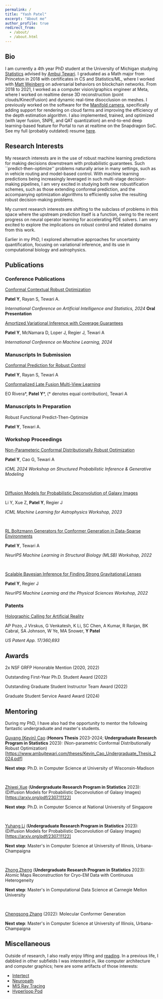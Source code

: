```yaml
---
permalink: /
title: "Yash Patel"
excerpt: "About me"
author_profile: true
redirect_from: 
  - /about/
  - /about.html
---
```


## Bio
I am currently a 4th year PhD student at the University of Michigan studying [Statistics](https://lsa.umich.edu/stats) advised by [Ambuj Tewari](https://ambujtewari.github.io/). I graduated as a Math major from Princeton in 2018 with certificates in CS and Statistics/ML, where I worked with [Matt Weinberg](https://www.cs.princeton.edu/~smattw/) on adversarial behaviors on blockchain networks. From 2018 to 2021, I worked as a computer vision/graphics engineer at Meta, where I worked on realtime dense 3D reconstruction (point clouds/KinectFusion) and dynamic real-time disocclusion on meshes. I previously worked on the software for the [Manifold camera](https://bkcabralwebsite.appspot.com/An-Integrated-6DoF-Video-Camera-and-System-Design.pdf), specifically adding support for rendering on cloud farms and improving the efficiency of the depth estimation algorithm. I also implemented, trained, and optimized (with layer fusion, SNPE, and QAT quantization) an end-to-end deep learning-based feature for Portal to run at realtime on the Snapdragon SoC. See my full (probably outdated) resume [here](http://yashpatel5400.github.io/files/resume.pdf). 

## Research Interests
My research interests are in the use of robust machine learning predictions for making decisions downstream with probabilistic guarantees. Such ``predict-then-optimize'' problems naturally arise in many settings, such as in vehicle routing and model-based control. With machine learning predictions being increasingly leveraged in such multi-stage decision-making pipelines, I am very excited in studying both new robustification schemes, such as those extending conformal prediction, and the accompanying optimization algorithms to efficiently solve the resulting robust decision-making problems.

My current research interests are shifting to the subclass of problems in this space where the upstream prediction itself is a function, owing to the recent progress on neural operator learning for accelerating PDE solvers. I am very excited to explore the implications on robust control and related domains from this work. 

Earlier in my PhD, I explored alternative approaches for uncertainty quantification, focusing on variational inference, and its use in computational biology and astrophysics.

## Publications 

### Conference Publications 
[Conformal Contextual Robust Optimization](https://proceedings.mlr.press/v238/patel24a.html)

**Patel Y**, Rayan S, Tewari A. 

*International Conference on Artificial Intelligence and Statistics, 2024* **Oral Presentation**
<br /> 

[Amortized Variational Inference with Coverage Guarantees](https://proceedings.mlr.press/v235/patel24a.html)

**Patel Y**, McNamara D, Loper J, Regier J, Tewari A

*International Conference on Machine Learning, 2024* 

### Manuscripts In Submission

[Conformal Prediction for Robust Control](https://arxiv.org/abs/2405.16250)

**Patel Y**, Rayan S, Tewari A
<br /> 

[Conformalized Late Fusion Multi-View Learning](https://arxiv.org/abs/2405.16246)

EO Rivera\*, **Patel Y**\*, (\* denotes equal contribution), Tewari A

### Manuscripts In Preparation

Robust Functional Predict-Then-Optimize

**Patel Y**, Tewari A.

### Workshop Proceedings

[Non-Parameteric Conformal Distributionally Robust Optimization](https://openreview.net/pdf?id=WavglEUVTR)

**Patel Y**, Cao G, Tewari A

*ICML 2024 Workshop on Structured Probabilistic Inference & Generative Modeling*

<br /> 

[Diffusion Models for Probabilistic Deconvolution of Galaxy Images](https://ml4astro.github.io/icml2023/assets/37.pdf)

Li Y, Xue Z, **Patel Y**, Regier J

*ICML Machine Learning for Astrophysics Workshop, 2023*

<br /> 

[RL Boltzmann Generators for Conformer Generation in Data-Sparse Environments](https://www.mlsb.io/papers_2022/RL_Boltzmann_Generators_for_Conformer_Generation_in_Data_Sparse_Environments.pdf)

**Patel Y**, Tewari A

*NeurIPS Machine Learning in Structural Biology (MLSB) Workshop, 2022*

<br /> 

[Scalable Bayesian Inference for Finding Strong Gravitational Lenses](https://ml4physicalsciences.github.io/2022/files/NeurIPS_ML4PS_2022_155.pdf)

**Patel Y**, Regier J

*NeurIPS Machine Learning and the Physical Sciences Workshop, 2022*

### Patents
[Holographic Calling for Artificial Reality](https://patents.google.com/patent/US20220413433A1/en)

AP Pozo, J Virskus, G Venkatesh, K Li, SC Chen, A Kumar, R Ranjan, BK Cabral, SA Johnson, W Ye, MA Snower, **Y Patel**

*US Patent App. 17/360,693*

## Awards
2x NSF GRFP Honorable Mention (2020, 2022)

Outstanding First-Year Ph.D. Student Award (2022)

Outstanding Graduate Student Instructor Team Award (2022) 

Graduate Student Service Award Award (2024) 

## Mentoring
During my PhD, I have also had the opportunity to mentor the following fantastic undergraduate and master's students.

[Guyang (Kevin) Cao](https://www.linkedin.com/in/guyang-kevin-cao-410b28205/) (**Honors Thesis** 2023-2024; **Undergraduate Research Program in Statistics** 2023): (Non-parametric Conformal Distributionally Robust Optimization)[https://www.ambujtewari.com/theses/Kevin_Cao_Undergraduate_Thesis_2024.pdf]

**Next step**: Ph.D. in Computer Science at University of Wisconsin-Madison

<br /> 

[Zhiwei Xue](https://www.linkedin.com/in/zhiwei-xue-280b84256/) (**Undergraduate Research Program in Statistics** 2023): (Diffusion Models for Probabilistic Deconvolution of Galaxy Images)[https://arxiv.org/pdf/2307.11122]

**Next step**: Ph.D. in Computer Science at National University of Singapore

<br /> 

[Yuhang Li](https://www.linkedin.com/in/yuhang-li-/) (**Undergraduate Research Program in Statistics** 2023): (Diffusion Models for Probabilistic Deconvolution of Galaxy Images)[https://arxiv.org/pdf/2307.11122]

**Next step**: Master's in Computer Science at University of Illinois, Urbana-Champaigna

<br /> 

[Zhong Zheng](https://www.linkedin.com/in/zhongzheng1999/) (**Undergraduate Research Program in Statistics** 2023): Atomic Maps Reconstruction for Cryo-EM Data with Continuous Heterogeneity

**Next step**: Master's in Computational Data Science at Carnegie Mellon University

<br /> 

[Chengsong Zhang](https://continue-revolution.github.io/) (2022): Molecular Conformer Generation

**Next step**: Master's in Computer Science at University of Illinois, Urbana-Champaigna

## Miscellaneous
Outside of research, I also really enjoy lifting and [reading](https://www.goodreads.com/user/show/83094203-yash-patel). In a previous life, I dabbled in other subfields I was interested in, like computer architecture and computer graphics; here are some artifacts of those interests:
- [Intertect](http://intertect.herokuapp.com/)
- [Neuropath](http://fast-caverns-95520.herokuapp.com/)
- [MIS Ray Tracing](https://yashpatel5400.github.io/files/light_transport_mis.pdf)
- [Hyperloop Pod](https://yashpatel5400.github.io/files/hyperloop.pdf)